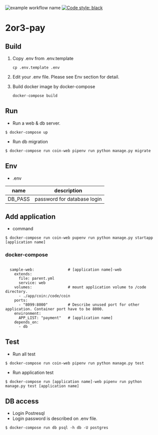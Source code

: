 ![example workflow name](https://github.com/2or3/2or3-pay/workflows/Python%20package/badge.svg)
[![Code style: black](https://img.shields.io/badge/code%20style-black-000000.svg)](https://github.com/psf/black)

# 2or3-pay

## Build
1. Copy .env from .env.template

    ```
    cp .env.template .env
    ```

1. Edit your .env file. Please see Env section for detail.

1. Build docker image by docker-compose

    ``
    docker-compose build
    ``

## Run
- Run a web & db server.

```
$ docker-compose up
```

- Run db migration

```
$ docker-compose run coin-web pipenv run python manage.py migrate
```

## Env
- .env

| name | description |
| - | - |
| DB_PASS | password for database login |

## Add application
- command

```
$ docker-compose run coin-web pupenv run python manage.py startapp [application name]
```

### docker-compose

```

  sample-web:               # [application name]-web
    extends:
      file: parent.yml
      service: web
    volumes:                # mount application volume to /code directory.
      - ./app/coin:/code/coin
    ports:
      - "8099:8000"         # Describe unused port for other application. Container port have to be 8000.
    environment:
      APP_LIST: "payment"   # [application name]
    depends_on:
      - db

```

## Test
- Run all test

```
$ docker-compose run coin-web pipenv run python manage.py test
```

- Run application test

```
$ docker-compose run [application name]-web pipenv run python manage.py test [application name]
```

## DB access
- Login Postresql
- Login password is described on .env file.

```
$ docker-compose run db psql -h db -U postgres
```